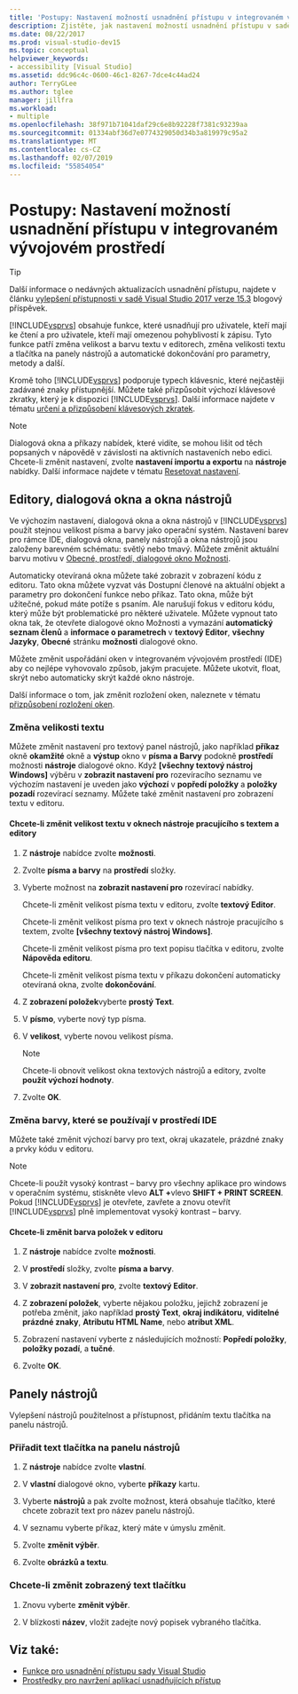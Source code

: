 ```yaml
---
title: 'Postupy: Nastavení možností usnadnění přístupu v integrovaném vývojovém prostředí'
description: Zjistěte, jak nastavení možností usnadnění přístupu v sadě Visual Studio, které vám usnadní jeho integrované vývojové prostředí (IDE) pro každodenní použití, včetně uživatelů, kteří mají ke čtení a pro uživatele, kteří mají omezenou pohyblivostí k zápisu.
ms.date: 08/22/2017
ms.prod: visual-studio-dev15
ms.topic: conceptual
helpviewer_keywords:
- accessibility [Visual Studio]
ms.assetid: ddc96c4c-0600-46c1-8267-7dce4c44ad24
author: TerryGLee
ms.author: tglee
manager: jillfra
ms.workload:
- multiple
ms.openlocfilehash: 38f971b71041daf29c6e8b92228f7381c93239aa
ms.sourcegitcommit: 01334abf36d7e0774329050d34b3a819979c95a2
ms.translationtype: MT
ms.contentlocale: cs-CZ
ms.lasthandoff: 02/07/2019
ms.locfileid: "55854054"
---
```

# <a name="how-to-set-ide-accessibility-options"></a>Postupy: Nastavení možností usnadnění přístupu v integrovaném vývojovém prostředí

> [!TIP]
> Další informace o nedávných aktualizacích usnadnění přístupu, najdete v článku [vylepšení přístupnosti v sadě Visual Studio 2017 verze 15.3](https://blogs.msdn.microsoft.com/visualstudio/2017/08/14/accessibility-improvements-in-visual-studio-2017-version-15-3/) blogový příspěvek.

[!INCLUDE[vsprvs](../../code-quality/includes/vsprvs_md.md)] obsahuje funkce, které usnadňují pro uživatele, kteří mají ke čtení a pro uživatele, kteří mají omezenou pohyblivostí k zápisu. Tyto funkce patří změna velikost a barvu textu v editorech, změna velikosti textu a tlačítka na panely nástrojů a automatické dokončování pro parametry, metody a další.

Kromě toho [!INCLUDE[vsprvs](../../code-quality/includes/vsprvs_md.md)] podporuje typech klávesnic, které nejčastěji zadávané znaky přístupnější. Můžete také přizpůsobit výchozí klávesové zkratky, který je k dispozici [!INCLUDE[vsprvs](../../code-quality/includes/vsprvs_md.md)]. Další informace najdete v tématu [určení a přizpůsobení klávesových zkratek](../../ide/identifying-and-customizing-keyboard-shortcuts-in-visual-studio.md).

> [!NOTE]
> Dialogová okna a příkazy nabídek, které vidíte, se mohou lišit od těch popsaných v nápovědě v závislosti na aktivních nastaveních nebo edici. Chcete-li změnit nastavení, zvolte **nastavení importu a exportu** na **nástroje** nabídky. Další informace najdete v tématu [Resetovat nastavení](../environment-settings.md#reset-settings).

## <a name="editors-dialogs-and-tool-windows"></a>Editory, dialogová okna a okna nástrojů

 Ve výchozím nastavení, dialogová okna a okna nástrojů v [!INCLUDE[vsprvs](../../code-quality/includes/vsprvs_md.md)] použít stejnou velikost písma a barvy jako operační systém. Nastavení barev pro rámce IDE, dialogová okna, panely nástrojů a okna nástrojů jsou založeny barevném schématu: světlý nebo tmavý. Můžete změnit aktuální barvu motivu v [Obecné, prostředí, dialogové okno Možnosti](../../ide/reference/general-environment-options-dialog-box.md).

 Automaticky otevíraná okna můžete také zobrazit v zobrazení kódu z editoru. Tato okna můžete vyzvat vás Dostupní členové na aktuální objekt a parametry pro dokončení funkce nebo příkaz. Tato okna, může být užitečné, pokud máte potíže s psaním. Ale narušují fokus v editoru kódu, který může být problematické pro některé uživatele. Můžete vypnout tato okna tak, že otevřete dialogové okno Možnosti a vymazání **automatický seznam členů** a **informace o parametrech** v **textový Editor**, **všechny Jazyky**, **Obecné** stránku **možnosti** dialogové okno.

 Můžete změnit uspořádání oken v integrovaném vývojovém prostředí (IDE) aby co nejlépe vyhovovalo způsob, jakým pracujete. Můžete ukotvit, float, skrýt nebo automaticky skrýt každé okno nástroje.

 Další informace o tom, jak změnit rozložení oken, naleznete v tématu [přizpůsobení rozložení oken](../../ide/customizing-window-layouts-in-visual-studio.md).

### <a name="changing-the-size-of-text"></a>Změna velikosti textu

 Můžete změnit nastavení pro textový panel nástrojů, jako například **příkaz** okně **okamžité** okně a **výstup** okno v **písma a Barvy** podokně **prostředí** možnosti **nástroje** dialogové okno. Když **[všechny textový nástroj Windows]** výběru v **zobrazit nastavení pro** rozevíracího seznamu ve výchozím nastavení je uveden jako **výchozí** v **popředí položky**  a **položky pozadí** rozevírací seznamy. Můžete také změnit nastavení pro zobrazení textu v editoru.

#### <a name="to-change-the-size-of-text-in-text-based-tool-windows-and-editors"></a>Chcete-li změnit velikost textu v oknech nástroje pracujícího s textem a editory

1.  Z **nástroje** nabídce zvolte **možnosti**.

2.  Zvolte **písma a barvy** na **prostředí** složky.

3.  Vyberte možnost na **zobrazit nastavení pro** rozevírací nabídky.

     Chcete-li změnit velikost písma textu v editoru, zvolte **textový Editor**.

     Chcete-li změnit velikost písma pro text v oknech nástroje pracujícího s textem, zvolte **[všechny textový nástroj Windows]**.

     Chcete-li změnit velikost písma pro text popisu tlačítka v editoru, zvolte **Nápověda editoru**.

     Chcete-li změnit velikost písma textu v příkazu dokončení automaticky otevíraná okna, zvolte **dokončování**.

4.  Z **zobrazení položek**vyberte **prostý Text**.

5.  V **písmo**, vyberte nový typ písma.

6.  V **velikost**, vyberte novou velikost písma.

    > [!NOTE]
    > Chcete-li obnovit velikost okna textových nástrojů a editory, zvolte **použít výchozí hodnoty**.

7.  Zvolte **OK**.

### <a name="change-the-colors-that-are-used-in-the-ide"></a>Změna barvy, které se používají v prostředí IDE

 Můžete také změnit výchozí barvy pro text, okraj ukazatele, prázdné znaky a prvky kódu v editoru.

> [!NOTE]
> Chcete-li použít vysoký kontrast – barvy pro všechny aplikace pro windows v operačním systému, stiskněte vlevo <strong>ALT +</strong>vlevo **SHIFT + PRINT SCREEN**. Pokud [!INCLUDE[vsprvs](../../code-quality/includes/vsprvs_md.md)] je otevřete, zavřete a znovu otevřít [!INCLUDE[vsprvs](../../code-quality/includes/vsprvs_md.md)] plně implementovat vysoký kontrast – barvy.

#### <a name="to-change-the-color-of-items-in-the-editor"></a>Chcete-li změnit barva položek v editoru

1.  Z **nástroje** nabídce zvolte **možnosti**.

2.  V **prostředí** složky, zvolte **písma a barvy**.

3.  V **zobrazit nastavení pro**, zvolte **textový Editor**.

4.  Z **zobrazení položek**, vyberte nějakou položku, jejichž zobrazení je potřeba změnit, jako například **prostý Text**, **okraj indikátoru**, **viditelné prázdné znaky**, **Atributu HTML Name**, nebo **atribut XML**.

5.  Zobrazení nastavení vyberte z následujících možností: **Popředí položky**, **položky pozadí**, a **tučné**.

6.  Zvolte **OK**.

## <a name="toolbars"></a>Panely nástrojů

 Vylepšení nástrojů použitelnost a přístupnost, přidáním textu tlačítka na panelu nástrojů.

### <a name="to-assign-text-to-toolbar-buttons"></a>Přiřadit text tlačítka na panelu nástrojů

1.  Z **nástroje** nabídce zvolte **vlastní**.

2.  V **vlastní** dialogové okno, vyberte **příkazy** kartu.

3.  Vyberte **nástrojů** a pak zvolte možnost, která obsahuje tlačítko, které chcete zobrazit text pro název panelu nástrojů.

4.  V seznamu vyberte příkaz, který máte v úmyslu změnit.

5.  Zvolte **změnit výběr**.

6.  Zvolte **obrázků a textu**.

### <a name="to-modify-the-displayed-text-in-a-button"></a>Chcete-li změnit zobrazený text tlačítku

1.  Znovu vyberte **změnit výběr**.

2.  V blízkosti **název**, vložit zadejte nový popisek vybraného tlačítka.

## <a name="see-also"></a>Viz také:

* [Funkce pro usnadnění přístupu sady Visual Studio](../../ide/reference/accessibility-features-of-visual-studio.md)
* [Prostředky pro navržení aplikací usnadňujících přístup](../../ide/reference/resources-for-designing-accessible-applications.md)